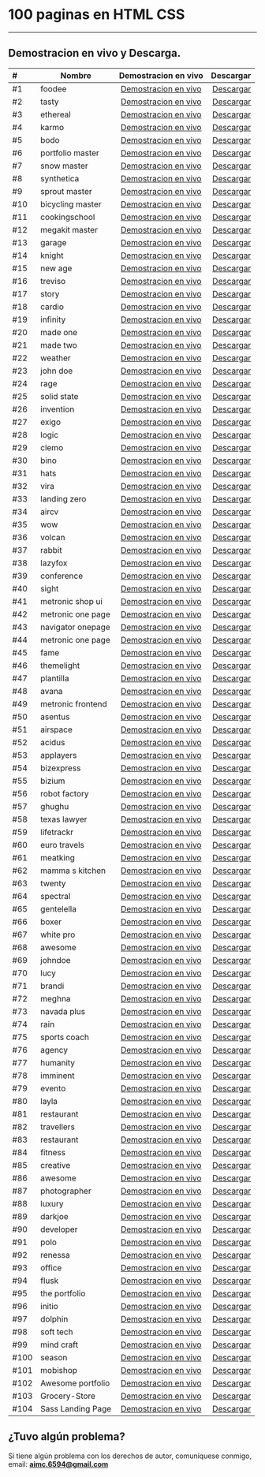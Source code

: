 # 100 paginas en HTML CSS

_____________________________

## Demostracion en vivo y Descarga.


| #    | Nombre           |                                          Demostracion en vivo                                          | Descargar  |
|:-----|-------------------|:--------------------------------------------------------------------------------------:| -------------------------:    |
| #1   | foodee            |                [Demostracion en vivo](https://aimc6594.github.io/pages/01-foodee/)                 | [Descargar](https://github.com/aimc6594/pages/raw/master/src/01-foodee.zip/) |
| #2   | tasty             |                 [Demostracion en vivo](https://aimc6594.github.io/pages/02-tasty/)                 | [Descargar](https://github.com/aimc6594/pages/raw/master/src/02-tasty.zip/) |
| #3   | ethereal          |               [Demostracion en vivo](https://aimc6594.github.io/pages/03-ethereal/)                | [Descargar](https://github.com/aimc6594/pages/raw/master/src/03-ethereal.zip/) |
| #4   | karmo             |                 [Demostracion en vivo](https://aimc6594.github.io/pages/04-karmo/)                 | [Descargar](https://github.com/aimc6594/pages/raw/master/src/04-karmo.zip/) |
| #5   | bodo              |                 [Demostracion en vivo](https://aimc6594.github.io/pages/05-bodo/)                  | [Descargar](https://github.com/aimc6594/pages/raw/master/src/05-bodo.zip/) |
| #6   | portfolio master  |           [Demostracion en vivo](https://aimc6594.github.io/pages/06-portfolio-master/)            | [Descargar](https://github.com/aimc6594/pages/raw/master/src/06-portfolio-master.zip/) |
| #7   | snow master       |              [Demostracion en vivo](https://aimc6594.github.io/pages/07-snow-master/)              | [Descargar](https://github.com/aimc6594/pages/raw/master/src/07-snow-master.zip/) |
| #8   | synthetica        |              [Demostracion en vivo](https://aimc6594.github.io/pages/08-synthetica/)               | [Descargar](https://github.com/aimc6594/pages/raw/master/src/08-synthetica.zip/) |
| #9   | sprout master     |             [Demostracion en vivo](https://aimc6594.github.io/pages/09-sprout-master/)             | [Descargar](https://github.com/aimc6594/pages/raw/master/src/09-sprout-master.zip/) |
| #10  | bicycling master  |           [Demostracion en vivo](https://aimc6594.github.io/pages/10-bicycling-master/)            | [Descargar](https://github.com/aimc6594/pages/raw/master/src/10-bicycling-master.zip/) |
| #11  | cookingschool     |            [Demostracion en vivo](https://aimc6594.github.io/pages/100-cookingschool/)             | [Descargar](https://github.com/aimc6594/pages/raw/master/src/100-cookingschool.zip/) |
| #12  | megakit master    |            [Demostracion en vivo](https://aimc6594.github.io/pages/11-megakit-master/)             | [Descargar](https://github.com/aimc6594/pages/raw/master/src/11-megakit-master.zip/) |
| #13  | garage            |                [Demostracion en vivo](https://aimc6594.github.io/pages/12-garage/)                 | [Descargar](https://github.com/aimc6594/pages/raw/master/src/12-garage.zip/) |
| #14  | knight            |                [Demostracion en vivo](https://aimc6594.github.io/pages/13-knight/)                 | [Descargar](https://github.com/aimc6594/pages/raw/master/src/13-knight.zip/) |
| #15  | new age           |                [Demostracion en vivo](https://aimc6594.github.io/pages/14-new-age/)                | [Descargar](https://github.com/aimc6594/pages/raw/master/src/14-new-age.zip/) |
| #16  | treviso           |                [Demostracion en vivo](https://aimc6594.github.io/pages/15-treviso/)                | [Descargar](https://github.com/aimc6594/pages/raw/master/src/15-treviso.zip/) |
| #17  | story             |                 [Demostracion en vivo](https://aimc6594.github.io/pages/16-story/)                 | [Descargar](https://github.com/aimc6594/pages/raw/master/src/16-story.zip/) |
| #18  | cardio            |                [Demostracion en vivo](https://aimc6594.github.io/pages/17-cardio/)                 | [Descargar](https://github.com/aimc6594/pages/raw/master/src/17-cardio.zip/) |
| #19  | infinity          |               [Demostracion en vivo](https://aimc6594.github.io/pages/18-infinity/)                | [Descargar](https://github.com/aimc6594/pages/raw/master/src/18-infinity.zip/) |
| #20  | made one          |               [Demostracion en vivo](https://aimc6594.github.io/pages/19-made-one/)                | [Descargar](https://github.com/aimc6594/pages/raw/master/src/19-made-one.zip/) |
| #21  | made two          |               [Demostracion en vivo](https://aimc6594.github.io/pages/20-made-two/)                | [Descargar](https://github.com/aimc6594/pages/raw/master/src/20-made-two.zip/) |
| #22  | weather           |                [Demostracion en vivo](https://aimc6594.github.io/pages/21-weather/)                | [Descargar](https://github.com/aimc6594/pages/raw/master/src/21-weather.zip/) |
| #23  | john doe          |               [Demostracion en vivo](https://aimc6594.github.io/pages/22-john-doe/)                | [Descargar](https://github.com/aimc6594/pages/raw/master/src/22-john-doe.zip/) |
| #24  | rage              |                 [Demostracion en vivo](https://aimc6594.github.io/pages/23-rage/)                  | [Descargar](https://github.com/aimc6594/pages/raw/master/src/23-rage.zip/) |
| #25  | solid state       |              [Demostracion en vivo](https://aimc6594.github.io/pages/24-solid-state/)              | [Descargar](https://github.com/aimc6594/pages/raw/master/src/24-solid-state.zip/) |
| #26  | invention         |               [Demostracion en vivo](https://aimc6594.github.io/pages/25-invention/)               | [Descargar](https://github.com/aimc6594/pages/raw/master/src/25-invention.zip/) |
| #27  | exigo             |                 [Demostracion en vivo](https://aimc6594.github.io/pages/26-exigo/)                 | [Descargar](https://github.com/aimc6594/pages/raw/master/src/26-exigo.zip/) |
| #28  | logic             |                 [Demostracion en vivo](https://aimc6594.github.io/pages/27-logic/)                 | [Descargar](https://github.com/aimc6594/pages/raw/master/src/27-logic.zip/) |
| #29  | clemo             |                 [Demostracion en vivo](https://aimc6594.github.io/pages/28-clemo/)                 | [Descargar](https://github.com/aimc6594/pages/raw/master/src/28-clemo.zip/) |
| #30  | bino              |                 [Demostracion en vivo](https://aimc6594.github.io/pages/29-bino/)                  | [Descargar](https://github.com/aimc6594/pages/raw/master/src/29-bino.zip/) |
| #31  | hats              |                 [Demostracion en vivo](https://aimc6594.github.io/pages/30-hats/)                  | [Descargar](https://github.com/aimc6594/pages/raw/master/src/30-hats.zip/) |
| #32  | vira              |                 [Demostracion en vivo](https://aimc6594.github.io/pages/31-vira/)                  | [Descargar](https://github.com/aimc6594/pages/raw/master/src/31-vira.zip/) |
| #33  | landing zero      |             [Demostracion en vivo](https://aimc6594.github.io/pages/32-landing-zero/)              | [Descargar](https://github.com/aimc6594/pages/raw/master/src/32-landing-zero.zip/) |
| #34  | aircv             |                 [Demostracion en vivo](https://aimc6594.github.io/pages/33-aircv/)                 | [Descargar](https://github.com/aimc6594/pages/raw/master/src/33-aircv.zip/) |
| #35  | wow               |                  [Demostracion en vivo](https://aimc6594.github.io/pages/34-wow/)                  | [Descargar](https://github.com/aimc6594/pages/raw/master/src/34-wow.zip/) |
| #36  | volcan            |                [Demostracion en vivo](https://aimc6594.github.io/pages/35-volcan/)                 | [Descargar](https://github.com/aimc6594/pages/raw/master/src/35-volcan.zip/) |
| #37  | rabbit            |                [Demostracion en vivo](https://aimc6594.github.io/pages/36-rabbit/)                 | [Descargar](https://github.com/aimc6594/pages/raw/master/src/36-rabbit.zip/) |
| #38  | lazyfox           |                [Demostracion en vivo](https://aimc6594.github.io/pages/37-lazyfox/)                | [Descargar](https://github.com/aimc6594/pages/raw/master/src/37-lazyfox.zip/) |
| #39  | conference        |              [Demostracion en vivo](https://aimc6594.github.io/pages/38-conference/)               | [Descargar](https://github.com/aimc6594/pages/raw/master/src/38-conference.zip/) |
| #40  | sight             |                 [Demostracion en vivo](https://aimc6594.github.io/pages/39-sight/)                 | [Descargar](https://github.com/aimc6594/pages/raw/master/src/39-sight.zip/) |
| #41  | metronic shop ui  | [Demostracion en vivo](https://aimc6594.github.io/pages/40-metronic-shop-ui/theme/shop-index.html) | [Descargar](https://github.com/aimc6594/pages/raw/master/src/40-metronic-shop-ui.zip/) |
| #42  | metronic one page |   [Demostracion en vivo](https://aimc6594.github.io/pages/41-metronic-one-page/theme/index.html)   | [Descargar](https://github.com/aimc6594/pages/raw/master/src/41-metronic-one-page.zip/) |
| #43  | navigator onepage |      [Demostracion en vivo](https://aimc6594.github.io/pages/42-navigator-onepage/index.html)      | [Descargar](https://github.com/aimc6594/pages/raw/master/src/42-navigator-onepage.zip/) |
| #44  | metronic one page |        [Demostracion en vivo](https://aimc6594.github.io/pages/43-metronic-one-page/theme/)        | [Descargar](https://github.com/aimc6594/pages/raw/master/src/43-metronic-one-page.zip/) |
| #45  | fame              |                 [Demostracion en vivo](https://aimc6594.github.io/pages/44-fame/)                  | [Descargar](https://github.com/aimc6594/pages/raw/master/src/44-fame.zip/) |
| #46  | themelight        |              [Demostracion en vivo](https://aimc6594.github.io/pages/45-themelight/)               | [Descargar](https://github.com/aimc6594/pages/raw/master/src/45-themelight.zip/) |
| #47  | plantilla         |               [Demostracion en vivo](https://aimc6594.github.io/pages/46-plantilla/)               | [Descargar](https://github.com/aimc6594/pages/raw/master/src/46-plantilla.zip/) |
| #48  | avana             |                 [Demostracion en vivo](https://aimc6594.github.io/pages/47-avana/)                 | [Descargar](https://github.com/aimc6594/pages/raw/master/src/47-avana.zip/) |
| #49  | metronic frontend |           [Demostracion en vivo](https://aimc6594.github.io/pages/48-metronic-frontend/)           | [Descargar](https://github.com/aimc6594/pages/raw/master/src/48-metronic-frontend.zip/) |
| #50  | asentus           |                [Demostracion en vivo](https://aimc6594.github.io/pages/49-asentus/)                | [Descargar](https://github.com/aimc6594/pages/raw/master/src/49-asentus.zip/) |
| #51  | airspace          |               [Demostracion en vivo](https://aimc6594.github.io/pages/50-airspace/)                | [Descargar](https://github.com/aimc6594/pages/raw/master/src/50-airspace.zip/) |
| #52  | acidus            |                [Demostracion en vivo](https://aimc6594.github.io/pages/51-acidus/)                 | [Descargar](https://github.com/aimc6594/pages/raw/master/src/51-acidus.zip/) |
| #53  | applayers         |               [Demostracion en vivo](https://aimc6594.github.io/pages/52-applayers/)               | [Descargar](https://github.com/aimc6594/pages/raw/master/src/52-applayers.zip/) |
| #54  | bizexpress        |              [Demostracion en vivo](https://aimc6594.github.io/pages/53-bizexpress/)               | [Descargar](https://github.com/aimc6594/pages/raw/master/src/53-bizexpress.zip/) |
| #55  | bizium            |                [Demostracion en vivo](https://aimc6594.github.io/pages/54-bizium/)                 | [Descargar](https://github.com/aimc6594/pages/raw/master/src/54-bizium.zip/) |
| #56  | robot factory     |             [Demostracion en vivo](https://aimc6594.github.io/pages/55-robot-factory/)             | [Descargar](https://github.com/aimc6594/pages/raw/master/src/55-robot-factory.zip/) |
| #57  | ghughu            |                [Demostracion en vivo](https://aimc6594.github.io/pages/56-ghughu/)                 | [Descargar](https://github.com/aimc6594/pages/raw/master/src/56-ghughu.zip/) |
| #58  | texas lawyer      |             [Demostracion en vivo](https://aimc6594.github.io/pages/57-texas-lawyer/)              | [Descargar](https://github.com/aimc6594/pages/raw/master/src/57-texas-lawyer.zip/) |
| #59  | lifetrackr        |              [Demostracion en vivo](https://aimc6594.github.io/pages/58-lifetrackr/)               | [Descargar](https://github.com/aimc6594/pages/raw/master/src/58-lifetrackr.zip/) |
| #60  | euro travels      |             [Demostracion en vivo](https://aimc6594.github.io/pages/59-euro-travels/)              | [Descargar](https://github.com/aimc6594/pages/raw/master/src/59-euro-travels.zip/) |
| #61  | meatking          |               [Demostracion en vivo](https://aimc6594.github.io/pages/60-meatking/)                | [Descargar](https://github.com/aimc6594/pages/raw/master/src/60-meatking.zip/) |
| #62  | mamma s kitchen   |            [Demostracion en vivo](https://aimc6594.github.io/pages/61-mamma-s-kitchen/)            | [Descargar](https://github.com/aimc6594/pages/raw/master/src/61-mamma-s-kitchen.zip/) |
| #63  | twenty            |                [Demostracion en vivo](https://aimc6594.github.io/pages/62-twenty/)                 | [Descargar](https://github.com/aimc6594/pages/raw/master/src/62-twenty.zip/) |
| #64  | spectral          |               [Demostracion en vivo](https://aimc6594.github.io/pages/63-spectral/)                | [Descargar](https://github.com/aimc6594/pages/raw/master/src/63-spectral.zip/) |
| #65  | gentelella        |              [Demostracion en vivo](https://aimc6594.github.io/pages/64-gentelella/)               | [Descargar](https://github.com/aimc6594/pages/raw/master/src/64-gentelella.zip/) |
| #66  | boxer             |                 [Demostracion en vivo](https://aimc6594.github.io/pages/65-boxer/)                 | [Descargar](https://github.com/aimc6594/pages/raw/master/src/65-boxer.zip/) |
| #67  | white pro         |               [Demostracion en vivo](https://aimc6594.github.io/pages/66-white-pro/)               | [Descargar](https://github.com/aimc6594/pages/raw/master/src/66-white-pro.zip/) |
| #68  | awesome           |                [Demostracion en vivo](https://aimc6594.github.io/pages/67-awesome/)                | [Descargar](https://github.com/aimc6594/pages/raw/master/src/67-awesome.zip/) |
| #69  | johndoe           |                [Demostracion en vivo](https://aimc6594.github.io/pages/68-johndoe/)                | [Descargar](https://github.com/aimc6594/pages/raw/master/src/68-johndoe.zip/) |
| #70  | lucy              |                 [Demostracion en vivo](https://aimc6594.github.io/pages/69-lucy/)                  | [Descargar](https://github.com/aimc6594/pages/raw/master/src/69-lucy.zip/) |
| #71  | brandi            |                [Demostracion en vivo](https://aimc6594.github.io/pages/70-brandi/)                 | [Descargar](https://github.com/aimc6594/pages/raw/master/src/70-brandi.zip/) |
| #72  | meghna            |                [Demostracion en vivo](https://aimc6594.github.io/pages/71-meghna/)                 | [Descargar](https://github.com/aimc6594/pages/raw/master/src/71-meghna.zip/) |
| #73  | navada plus       |              [Demostracion en vivo](https://aimc6594.github.io/pages/72-navada-plus/)              | [Descargar](https://github.com/aimc6594/pages/raw/master/src/72-navada-plus.zip/) |
| #74  | rain              |                 [Demostracion en vivo](https://aimc6594.github.io/pages/73-rain/)                  | [Descargar](https://github.com/aimc6594/pages/raw/master/src/73-rain.zip/) |
| #75  | sports coach      |             [Demostracion en vivo](https://aimc6594.github.io/pages/74-sports-coach/)              | [Descargar](https://github.com/aimc6594/pages/raw/master/src/74-sports-coach.zip/) |
| #76  | agency            |                [Demostracion en vivo](https://aimc6594.github.io/pages/75-agency/)                 | [Descargar](https://github.com/aimc6594/pages/raw/master/src/75-agency.zip/) |
| #77  | humanity          |               [Demostracion en vivo](https://aimc6594.github.io/pages/76-humanity/)                | [Descargar](https://github.com/aimc6594/pages/raw/master/src/76-humanity.zip/) |
| #78  | imminent          |               [Demostracion en vivo](https://aimc6594.github.io/pages/77-imminent/)                | [Descargar](https://github.com/aimc6594/pages/raw/master/src/77-imminent.zip/) |
| #79  | evento            |                [Demostracion en vivo](https://aimc6594.github.io/pages/78-evento/)                 | [Descargar](https://github.com/aimc6594/pages/raw/master/src/78-evento.zip/) |
| #80  | layla             |                 [Demostracion en vivo](https://aimc6594.github.io/pages/79-layla/)                 | [Descargar](https://github.com/aimc6594/pages/raw/master/src/79-layla.zip/) |
| #81  | restaurant        |              [Demostracion en vivo](https://aimc6594.github.io/pages/80-restaurant/)               | [Descargar](https://github.com/aimc6594/pages/raw/master/src/80-restaurant.zip/) |
| #82  | travellers        |              [Demostracion en vivo](https://aimc6594.github.io/pages/81-travellers/)               | [Descargar](https://github.com/aimc6594/pages/raw/master/src/81-travellers.zip/) |
| #83  | restaurant        |              [Demostracion en vivo](https://aimc6594.github.io/pages/82-restaurant/)               | [Descargar](https://github.com/aimc6594/pages/raw/master/src/82-restaurant.zip/) |
| #84  | fitness           |                [Demostracion en vivo](https://aimc6594.github.io/pages/83-fitness/)                | [Descargar](https://github.com/aimc6594/pages/raw/master/src/83-fitness.zip/) |
| #85  | creative          |               [Demostracion en vivo](https://aimc6594.github.io/pages/84-creative/)                | [Descargar](https://github.com/aimc6594/pages/raw/master/src/84-creative.zip/) |
| #86  | awesome           |                [Demostracion en vivo](https://aimc6594.github.io/pages/85-awesome/)                | [Descargar](https://github.com/aimc6594/pages/raw/master/src/85-awesome.zip/) |
| #87  | photographer      |             [Demostracion en vivo](https://aimc6594.github.io/pages/86-photographer/)              | [Descargar](https://github.com/aimc6594/pages/raw/master/src/86-photographer.zip/) |
| #88  | luxury            |                [Demostracion en vivo](https://aimc6594.github.io/pages/87-luxury/)                 | [Descargar](https://github.com/aimc6594/pages/raw/master/src/87-luxury.zip/) |
| #89  | darkjoe           |                [Demostracion en vivo](https://aimc6594.github.io/pages/88-darkjoe/)                | [Descargar](https://github.com/aimc6594/pages/raw/master/src/88-darkjoe.zip/) |
| #90  | developer         |               [Demostracion en vivo](https://aimc6594.github.io/pages/89-developer/)               | [Descargar](https://github.com/aimc6594/pages/raw/master/src/89-developer.zip/) |
| #91  | polo              |                 [Demostracion en vivo](https://aimc6594.github.io/pages/90-polo/)                  | [Descargar](https://github.com/aimc6594/pages/raw/master/src/90-polo.zip/) |
| #92  | renessa           |                [Demostracion en vivo](https://aimc6594.github.io/pages/91-renessa/)                | [Descargar](https://github.com/aimc6594/pages/raw/master/src/91-renessa.zip/) |
| #93  | office            |                [Demostracion en vivo](https://aimc6594.github.io/pages/92-office/)                 | [Descargar](https://github.com/aimc6594/pages/raw/master/src/92-office.zip/) |
| #94  | flusk             |                 [Demostracion en vivo](https://aimc6594.github.io/pages/93-flusk/)                 | [Descargar](https://github.com/aimc6594/pages/raw/master/src/93-flusk.zip/) |
| #95  | the portfolio     |             [Demostracion en vivo](https://aimc6594.github.io/pages/94-the-portfolio/)             | [Descargar](https://github.com/aimc6594/pages/raw/master/src/94-the-portfolio.zip/) |
| #96  | initio            |                [Demostracion en vivo](https://aimc6594.github.io/pages/95-initio/)                 | [Descargar](https://github.com/aimc6594/pages/raw/master/src/95-initio.zip/) |
| #97  | dolphin           |                [Demostracion en vivo](https://aimc6594.github.io/pages/96-dolphin/)                | [Descargar](https://github.com/aimc6594/pages/raw/master/src/96-dolphin.zip/) |
| #98  | soft tech         |               [Demostracion en vivo](https://aimc6594.github.io/pages/97-soft-tech/)               | [Descargar](https://github.com/aimc6594/pages/raw/master/src/97-soft-tech.zip/) |
| #99  | mind craft        |              [Demostracion en vivo](https://aimc6594.github.io/pages/98-mind-craft/)               | [Descargar](https://github.com/aimc6594/pages/raw/master/src/98-mind-craft.zip/) |
| #100 | season            |                [Demostracion en vivo](https://aimc6594.github.io/pages/99-season/)                 | [Descargar](https://github.com/aimc6594/pages/raw/master/src/99-season.zip/) |
| #101 | mobishop          |               [Demostracion en vivo](https://aimc6594.github.io/pages/101-mobishop/)               | [Descargar](https://github.com/aimc6594/pages/raw/master/src/101-mobishop.zip/) |
| #102 | Awesome portfolio |          [Demostracion en vivo](https://aimc6594.github.io/pages/102-awesome-portfolio/)           | [Descargar](https://github.com/aimc6594/pages/raw/master/src/102-Awesome_Portfolio.zip/) |
| #103 | Grocery-Store     |        [Demostracion en vivo](https://aimc6594.github.io/pages/103-grocery-store/)                 | [Descargar](https://github.com/aimc6594/pages/raw/master/src/103-grocery-store.zip/) |
| #104 | Sass Landing Page |          [Demostracion en vivo](https://aimc6594.github.io/pages/104-sass-landing-page/)           | [Descargar](https://github.com/aimc6594/pages/raw/master/src/104-sass-landing-page.zip/) |

## ¿Tuvo algún problema?

Si tiene algún problema con los derechos de autor, comuníquese conmigo, email: **aimc.6594@gmail.com**
